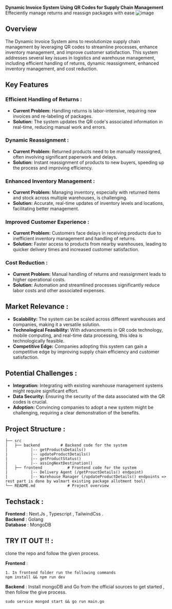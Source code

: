 **Dynamic Invoice System Using QR Codes for Supply Chain Management**  
Effeciently manage returns and reassign packages with ease
![image](https://github.com/user-attachments/assets/7af57dec-5cd6-4b18-a57e-c0773ea2909e)

## Overview

The Dynamic Invoice System aims to revolutionize supply chain management by leveraging QR codes to streamline processes, enhance inventory management, and improve customer satisfaction. This system addresses several key issues in logistics and warehouse management, including efficient handling of returns, dynamic reassignment, enhanced inventory management, and cost reduction.

## Key Features

### Efficient Handling of Returns :
- **Current Problem:** Handling returns is labor-intensive, requiring new invoices and re-labeling of packages.
- **Solution:** The system updates the QR code's associated information in real-time, reducing manual work and errors.

### Dynamic Reassignment :
- **Current Problem:** Returned products need to be manually reassigned, often involving significant paperwork and delays.
- **Solution:** Instant reassignment of products to new buyers, speeding up the process and improving efficiency.

### Enhanced Inventory Management :
- **Current Problem:** Managing inventory, especially with returned items and stock across multiple warehouses, is challenging.
- **Solution:** Accurate, real-time updates of inventory levels and locations, facilitating better management.

### Improved Customer Experience :
- **Current Problem:** Customers face delays in receiving products due to inefficient inventory management and handling of returns.
- **Solution:** Faster access to products from nearby warehouses, leading to quicker delivery times and increased customer satisfaction.

### Cost Reduction :
- **Current Problem:** Manual handling of returns and reassignment leads to higher operational costs.
- **Solution:** Automation and streamlined processes significantly reduce labor costs and other associated expenses.

## Market Relevance :

- **Scalability:** The system can be scaled across different warehouses and companies, making it a versatile solution.
- **Technological Feasibility:** With advancements in QR code technology, mobile computing, and real-time data processing, this idea is technologically feasible.
- **Competitive Edge:** Companies adopting this system can gain a competitive edge by improving supply chain efficiency and customer satisfaction.

## Potential Challenges :

- **Integration:** Integrating with existing warehouse management systems might require significant effort.
- **Data Security:** Ensuring the security of the data associated with the QR codes is crucial.
- **Adoption:** Convincing companies to adopt a new system might be challenging, requiring a clear demonstration of the benefits.

## Project Structure :

```plaintext
├── src
│   ├── backend         # Backend code for the system
|          |-- getProductsDetails()
|          |-- updateProductDetails()
|          |-- getProductStatus()
|          |-- assingNextDestination()
│   ├── frontend           # Frontend code for the system
|          |-- Delivery Agent (/getProuctDetails() endpoint)
|          |-- Warehouse Manager (/updateProductDetails() endpoints => rest part is done by walmart existing package allotment tool)
└── README.md              # Project overview
```
## Techstack :
**Frontend** : Next.Js , Typescript , TailwindCss .  
**Backend** : Golang  
**Database** : MongoDB  

## TRY IT OUT !! :
clone the repo and follow the given process.  

**Frontend** : 
```
1. In frontend folder run the following commands
npm install && npm run dev
```
**Backend** :
Install mongoDB and Go from the official sources to get started , then follow the give process.
```
sudo service mongod start && go run main.go
```


